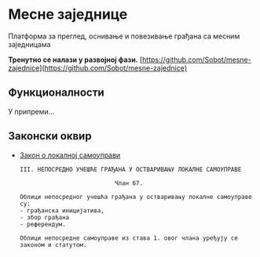# Месне заједнице
Платформа за преглед, оснивање и повезивање грађана са месним заједницама

**Тренутно се налази у развојној фази.**
[https://github.com/Sobot/mesne-zajednice](https://github.com/Sobot/mesne-zajednice)

## Функционалности

У припреми...

## Законски оквир

- [Закон о локалној самоуправи](https://pravno-informacioni-sistem.rs/eli/rep/sgrs/skupstina/zakon/2007/129/2/reg)
   ```
   III. НЕПОСРЕДНО УЧЕШЋЕ ГРАЂАНА У ОСТВАРИВАЊУ ЛОКАЛНЕ САМОУПРАВЕ

                              Члан 67.
   
   Облици непосредног учешћа грађана у остваривању локалне самоуправе су: 
   - грађанска иницијатива, 
   - збор грађана 
   - референдум.
   
   Облици непосредне самоуправе из става 1. овог члана уређују се законом и статутом.
   ```
